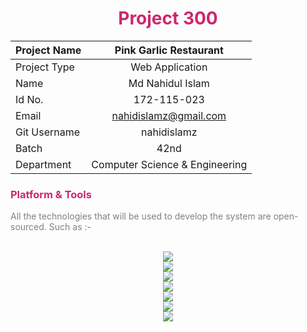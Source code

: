 
<div align="center"> 
<h1 style="color:#cd276d;">Project 300</h1>
</div>

<div align="center"> 

| Project Name  | Pink Garlic Restaurant|
|:----------|:--------:|
| Project Type  | Web Application |
| Name | Md Nahidul Islam  |
|  Id No. |  172-115-023 |
|  Email |  nahidislamz@gmail.com |
|  Git Username |  nahidislamz |
|  Batch | 42nd  |
|  Department |  Computer Science & Engineering |

</div>

<div> <h3 style="color:#cd276d;">Platform & Tools</h3>
<p style="color:grey;">
All the technologies that will be used to develop the system are open-sourced.
Such as :-
</p>
</div>


<br/>


<div align="center"> 

<img src="https://img.shields.io/badge/html5%20-%23E34F26.svg?&style=for-the-badge&logo=html5&logoColor=white"/>
<br/>
<img src="https://img.shields.io/badge/css3%20-%231572B6.svg?&style=for-the-badge&logo=css3&logoColor=white"/>
<br/>
<img src="https://img.shields.io/badge/javascript%20-%23323330.svg?&style=for-the-badge&logo=javascript&logoColor=%23F7DF1E"/>
<br/>
<img src="https://img.shields.io/badge/python%20-%2314354C.svg?&style=for-the-badge&logo=python&logoColor=white"/>
<br/>
<img src="https://img.shields.io/badge/django%20-%23092E20.svg?&style=for-the-badge&logo=django&logoColor=white"/>
<br/>
<img src ="https://img.shields.io/badge/MongoDB-%234ea94b.svg?&style=for-the-badge&logo=mongodb&logoColor=white"/>
<br/>
<img src="https://img.shields.io/badge/git%20-%23F05033.svg?&style=for-the-badge&logo=git&logoColor=white"/>


</div>